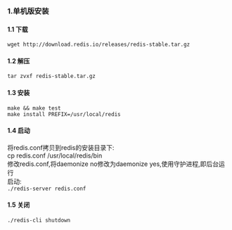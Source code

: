 ### 1.单机版安装  
#### 1.1 下载  
`wget http://download.redis.io/releases/redis-stable.tar.gz`  
#### 1.2 解压  
`tar zvxf redis-stable.tar.gz`  
#### 1.3 安装  
`make && make test`  
`make install PREFIX=/usr/local/redis`  
#### 1.4 启动  
将redis.conf拷贝到redis的安装目录下:  
cp redis.conf /usr/local/redis/bin  
修改redis.conf,将daemonize no修改为daemonize yes,使用守护进程,即后台运行  
启动:  
`./redis-server redis.conf`  
#### 1.5 关闭  
`./redis-cli shutdown`
